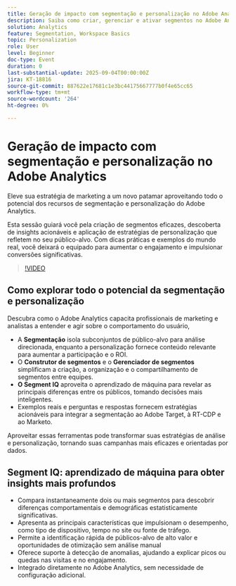 ```yaml
---
title: Geração de impacto com segmentação e personalização no Adobe Analytics
description: Saiba como criar, gerenciar e ativar segmentos no Adobe Analytics. Explore o Construtor de segmentos, o Segment IQ e as estratégias de personalização que geram ROI.
solution: Analytics
feature: Segmentation, Workspace Basics
topic: Personalization
role: User
level: Beginner
doc-type: Event
duration: 0
last-substantial-update: 2025-09-04T00:00:00Z
jira: KT-18816
source-git-commit: 887622e17681c1e3bc44175667777b0f4e65cc65
workflow-type: tm+mt
source-wordcount: '264'
ht-degree: 0%

---
```



# Geração de impacto com segmentação e personalização no Adobe Analytics

Eleve sua estratégia de marketing a um novo patamar aproveitando todo o potencial dos recursos de segmentação e personalização do Adobe Analytics.

Esta sessão guiará você pela criação de segmentos eficazes, descoberta de insights acionáveis e aplicação de estratégias de personalização que refletem no seu público-alvo. Com dicas práticas e exemplos do mundo real, você deixará o equipado para aumentar o engajamento e impulsionar conversões significativas.

>[!VIDEO](https://video.tv.adobe.com/v/3471113/?learn=on&enablevpops)

## Como explorar todo o potencial da segmentação e personalização

Descubra como o Adobe Analytics capacita profissionais de marketing e analistas a entender e agir sobre o comportamento do usuário,

* A **Segmentação** isola subconjuntos de público-alvo para análise direcionada, enquanto a personalização fornece conteúdo relevante para aumentar a participação e o ROI.
* O **Construtor de segmentos** e o **Gerenciador de segmentos** simplificam a criação, a organização e o compartilhamento de segmentos entre equipes.
* **O Segment IQ** aproveita o aprendizado de máquina para revelar as principais diferenças entre os públicos, tomando decisões mais inteligentes.
* Exemplos reais e perguntas e respostas fornecem estratégias acionáveis para integrar a segmentação ao Adobe Target, à RT-CDP e ao Marketo.

Aproveitar essas ferramentas pode transformar suas estratégias de análise e personalização, tornando suas campanhas mais eficazes e orientadas por dados.

## Segment IQ: aprendizado de máquina para obter insights mais profundos

* Compara instantaneamente dois ou mais segmentos para descobrir diferenças comportamentais e demográficas estatisticamente significativas.
* Apresenta as principais características que impulsionam o desempenho, como tipo de dispositivo, tempo no site ou fonte de tráfego.
* Permite a identificação rápida de públicos-alvo de alto valor e oportunidades de otimização sem análise manual
* Oferece suporte à detecção de anomalias, ajudando a explicar picos ou quedas nas visitas e no engajamento.
* Integrado diretamente no Adobe Analytics, sem necessidade de configuração adicional.